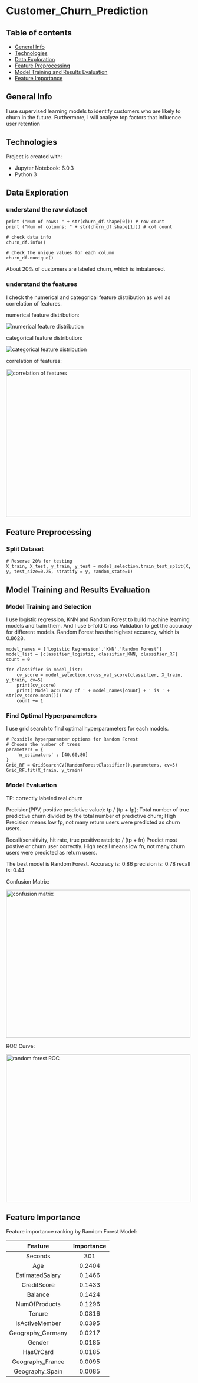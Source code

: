 # Customer_Churn_Prediction

## Table of contents
* [General Info](#general-info)
* [Technologies](#Technologies)
* [Data Exploration](#data-exploration)
* [Feature Preprocessing](#feature-preprocessing)
* [Model Training and Results Evaluation](#model-training-and-results-evaluation)
* [Feature Importance](#feature-importance)

## General Info
I use supervised learning models to identify customers who are likely to churn in the future. Furthermore, I will analyze top factors that influence user retention
	
## Technologies
Project is created with:
* Jupyter Notebook: 6.0.3
* Python 3
	
## Data Exploration
### understand the raw dataset

```
print ("Num of rows: " + str(churn_df.shape[0])) # row count
print ("Num of columns: " + str(churn_df.shape[1])) # col count

# check data info
churn_df.info()

# check the unique values for each column
churn_df.nunique()
```
About 20% of customers are labeled churn, which is imbalanced.

### understand the features
I check the numerical and categorical feature distribution as well as correlation of features.

numerical feature distribution:

![numerical feature distribution](https://github.com/Yulin-lyl/Customer_Churn_Prediction/blob/master/numerical%20feature%20distribution.png)

categorical feature distribution:

![categorical feature distribution](https://github.com/Yulin-lyl/Customer_Churn_Prediction/blob/master/categorical%20feature%20distribution.png)

correlation of features:

<img src="https://github.com/Yulin-lyl/Customer_Churn_Prediction/blob/master/feature%20correlation.png" alt="correlation of features" width="500" height="400">

## Feature Preprocessing
### Split Dataset
```
# Reserve 20% for testing
X_train, X_test, y_train, y_test = model_selection.train_test_split(X, y, test_size=0.25, stratify = y, random_state=1)
```
## Model Training and Results Evaluation
### Model Training and Selection
I use logistic regression, KNN and Random Forest to build machine learning models and train them.
And I use 5-fold Cross Validation to get the accuracy for different models.
Random Forest has the highest accuracy, which is 0.8628.

```
model_names = ['Logistic Regression','KNN','Random Forest']
model_list = [classifier_logistic, classifier_KNN, classifier_RF]
count = 0

for classifier in model_list:
    cv_score = model_selection.cross_val_score(classifier, X_train, y_train, cv=5)
    print(cv_score)
    print('Model accuracy of ' + model_names[count] + ' is ' + str(cv_score.mean()))
    count += 1
```

### Find Optimal Hyperparameters
I use grid search to find optimal hyperparameters for each models.
```
# Possible hyperparamter options for Random Forest
# Choose the number of trees
parameters = {
    'n_estimators' : [40,60,80]
}
Grid_RF = GridSearchCV(RandomForestClassifier(),parameters, cv=5)
Grid_RF.fit(X_train, y_train)
```
### Model Evaluation
TP: correctly labeled real churn

Precision(PPV, positive predictive value): tp / (tp + fp); Total number of true predictive churn divided by the total number of predictive churn; High Precision means low fp, not many return users were predicted as churn users.

Recall(sensitivity, hit rate, true positive rate): tp / (tp + fn) Predict most postive or churn user correctly. High recall means low fn, not many churn users were predicted as return users.

The best model is Random Forest.
Accuracy is: 0.86
precision is: 0.78
recall is: 0.44

Confusion Matrix:

<img src="https://github.com/Yulin-lyl/Customer_Churn_Prediction/blob/master/RF%20confusion%20matrix.png" alt="confusion matrix" width="500" height="400">

ROC Curve:

<img src="https://github.com/Yulin-lyl/Customer_Churn_Prediction/blob/master/RF%20ROC.png" alt="random forest ROC" width="500" height="400">

## Feature Importance
Feature importance ranking by Random Forest Model:

|Feature | Importance| 
| :---: | :---: |
|Seconds | 301|
|Age | 0.2404|
|EstimatedSalary | 0.1466|
|CreditScore | 0.1433|
|Balance | 0.1424|
|NumOfProducts | 0.1296|
|Tenure | 0.0816|
|IsActiveMember | 0.0395|
|Geography_Germany | 0.0217|
|Gender | 0.0185|
|HasCrCard | 0.0185|
|Geography_France | 0.0095|
|Geography_Spain | 0.0085|

